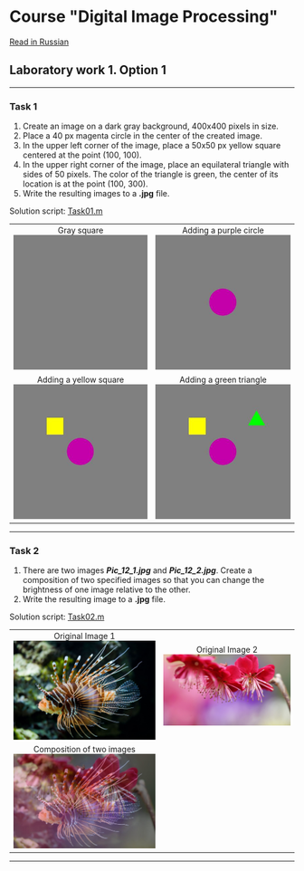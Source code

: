 # Course "Digital Image Processing"
[Read in Russian][ru]

## Laboratory work 1. Option 1

---
### Task 1
1. Create an image on a dark gray background, 400x400 pixels in size.
2. Place a 40 px magenta circle in the center of the created image.
3. In the upper left corner of the image, place a 50x50 px yellow square centered at the point (100, 100).
4. In the upper right corner of the image, place an equilateral triangle with sides of 50 pixels. The color of the triangle is green, the center of its location is at the point (100, 300).
5. Write the resulting images to a **.jpg** file.

Solution script: [Task01.m][Task01]

|||
|:---:|:---:|
|Gray square <br> ![result01_01]| Adding a purple circle <br> ![result01_02]|
|Adding a yellow square <br> ![result01_03]| Adding a green triangle <br> ![result01_04]|


---
### Task 2
1. There are two images ***Pic_12_1.jpg*** and ***Pic_12_2.jpg***. Create a composition of two specified images so that you can change the brightness of one image relative to the other.
2. Write the resulting image to a **.jpg** file.

Solution script: [Task02.m][Task02]

|||
|:---:|:---:|
|Original Image 1 <br> ![res01]| Original Image 2 <br> ![res02]|
|Composition of two images <br> ![result02_01]|


---
[en]: README.md
[ru]: README-ru.md
[Task01]: Task01.m
[Task02]: Task02.m
[res01]: resources/Pic_12_1.jpg
[res02]: resources/Pic_12_2.jpg
[result01_01]: results/lab01_opt01_task01_01.jpg
[result01_02]: results/lab01_opt01_task01_02.jpg
[result01_03]: results/lab01_opt01_task01_03.jpg
[result01_04]: results/lab01_opt01_task01_04.jpg
[result02_01]: results/lab01_opt01_task02_01.jpg